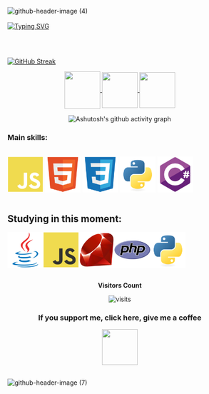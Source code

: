 ![github-header-image (4)](https://github.com/user-attachments/assets/c47a59e0-e115-41b6-b35f-176f0c7fe601)
<br>
<br>
[![Typing SVG](https://jay-website-personal-65b76d6e8318.herokuapp.com?font=Fira+Code&pause=900&color=8013F7&random=false&width=500&lines=Welcom%3A;Hello%2C+My+name+is+Ingrid;I+am+25+years+old;I+am+from+Brazil;I+am+a+data+science+student)](https://git.io/typing-svg)

<br>
<br>

<div aling= "center">	
	
[![GitHub Streak](https://github-readme-streak-stats.herokuapp.com?user=YndiGUID&theme=violet-punch&date_format=j%2Fn%5B%2FY%5D&card_width=850)](https://git.io/streak-stats)
</div>

<div align="center"> 
<a href="https://instagram.com/YndiGuid" target="_blank">
<img align="center" height="84" width="80" src="https://github.com/carolbarbosa101/carolbarbosa101/assets/44561610/88a3dd4d-f85e-4141-af09-a2667d81df5b">
</a>


<a href="santosingrid2409@gmail.com">
<img align="center"  height="80" width="80" src="https://github.com/carolbarbosa101/carolbarbosa101/assets/44561610/2856fdde-3200-4398-8290-a0e45d3a35a0">
</a>


<a  href="https://www.linkedin.com/in/ingrid-santos-63460aab/" target=_blank>
<img align="center"  height="80" width="80" src="https://github.com/carolbarbosa101/carolbarbosa101/assets/44561610/bc26a6f8-f0d3-4f15-82e1-55680c48f269">
</a>

</div>

<div align="center" >
   
![Ashutosh's github activity graph](https://ssr-contributions-svg.vercel.app/_/YndiGUID?chart=3dbar&gap=0.6&scale=2&flatten=2&animation=wave&animation_duration=1&animation_delay=0.05&animation_amplitude=20&animation_frequency=0.5&animation_wave_center=10_0&format=svg&weeks=30&theme=purple) 

</div>

### Main skills:
<div style="display: inline_block"><br>
  <img align="center" alt="Rafa-Js" height="80" width="80" src="https://raw.githubusercontent.com/devicons/devicon/master/icons/javascript/javascript-plain.svg">
  <img align="center" alt="Rafa-HTML" height="80" width="80" src="https://raw.githubusercontent.com/devicons/devicon/master/icons/html5/html5-original.svg">
  <img align="center" alt="Rafa-CSS" height="80" width="80" src="https://raw.githubusercontent.com/devicons/devicon/master/icons/css3/css3-original.svg">
  <img align="center" alt="Rafa-Python" height="80" width="80" src="https://raw.githubusercontent.com/devicons/devicon/master/icons/python/python-original.svg">
  <img align="center" alt="Rafa-Csharp" height="80" width="80" src="https://raw.githubusercontent.com/devicons/devicon/master/icons/csharp/csharp-original.svg">
</div>

<br>

<h2 align="left"> Studying in this moment: </h2>

<div align="left"> 

<img align="center" alt="Rafa-Python" height="80" width="80" src="https://raw.githubusercontent.com/devicons/devicon/master/icons/python/python-original.svg">

<img align="left"  height="80" width="80" src="https://raw.githubusercontent.com/devicons/devicon/master/icons/java/java-original.svg">

<img align="left"  height="80" width="80" src="https://raw.githubusercontent.com/devicons/devicon/master/icons/javascript/javascript-original.svg">

<img align="left"  height="80" width="80" src="https://raw.githubusercontent.com/devicons/devicon/master/icons/ruby/ruby-original.svg">

<img align="left"  height="80" width="80" src="https://raw.githubusercontent.com/devicons/devicon/master/icons/php/php-original.svg">

</div>

<div align="center">
  
<br>

<p align="centre"><b>Visitors Count</b></p> 
  
<p align="center"><img src="https://visit-counter.vercel.app/counter.png?page=https%3A%2F%2Fgithub.com%2FYndiGUID&s=40&c=00ff00&bg=00000000&no=2&ff=digi&tb=&ta=" alt="visits">
<br>
</div>


<div align="center">
<h3> If you support me, click here, give me a coffee</h3>
<a href="https://ko-fi.com/carolinebarbosa" target="_blank">
<img align="center" height="80" width="80" src="https://github.com/carolbarbosa101/carolbarbosa101/assets/44561610/40af04fc-bc9e-4581-80ee-30124cb5d17d">
</a>
</div>

<br>

![github-header-image (7)](https://github.com/user-attachments/assets/ef43522a-a23b-4481-857b-e7eb6b0c6bb6)
